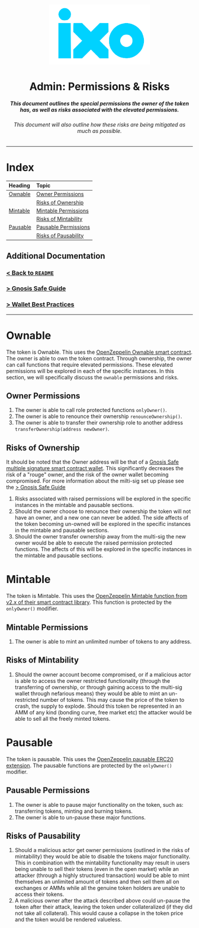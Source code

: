 <div align="center">
    <img src="./logo.png"/>
    <h1>Admin: Permissions & Risks</h1>
    <h5>
        This document outlines the special permissions the owner of the token has, as well as risks associated with the elevated permissions.
    </h5>
    <h6>
        This document will also outline how these risks are being mitigated as much as possible.
    </h6>
</div>

---
# Index 

| Heading | Topic | 
|:--------|:------|
| [Ownable](#ownable) | [Owner Permissions](#owner-permissions)
| | [Risks of Ownership](#risks-of-ownership) 
| [Mintable](#mintable) | [Mintable Permissions](#mintable-permissions) 
|  | [Risks of Mintability](#risks-of-mintability) |
| [Pausable](#pausable) | [Pausable Permissions](#pausable-permissions) 
|  | [Risks of Pausability](#risks-of-pausability) |

## Additional Documentation

### [< Back to `README`](../README.md)
### [> Gnosis Safe Guide](./gnosis_safe_guide.md)
### [> Wallet Best Practices](./wallet_best_practices.md)

---

# Ownable
The token is Ownable. This uses the [OpenZeppelin Ownable smart contract](https://docs.openzeppelin.com/contracts/3.x/api/access#Ownable). The owner is able to own the token contract. Through ownership, the owner can call functions that require elevated permissions. These elevated permissions will be explored in each of the specific instances. In this section, we will specifically discuss the `ownable` permissions and risks. 

## Owner Permissions 
1. The owner is able to call role protected functions `onlyOwner()`.
2. The owner is able to renounce their ownership `renounceOwnership()`.
3. The owner is able to transfer their ownership role to another address `transferOwnership(address newOwner)`.

## Risks of Ownership
It should be noted that the Owner address will be that of a [Gnosis Safe multiple signature smart contract wallet](https://docs.gnosis.io/safe/docs/contracts_intro/). This significantly decreases the risk of a "rouge" owner, and the risk of the owner wallet becoming compromised. For more information about the milti-sig set up please see the [> Gnosis Safe Guide](./gnosis_safe_guide.md)

1. Risks associated with raised permissions will be explored in the specific instances in the mintable and pausable sections. 
2. Should the owner choose to renounce their ownership the token will not have an owner, and a new one can never be added. The side affects of the token becoming un-owned will be explored in the specific instances in the mintable and pausable sections. 
3. Should the owner transfer ownership away from the multi-sig the new owner would be able to execute the raised permission protected functions. The affects of this will be explored in the specific instances in the mintable and pausable sections.  

# Mintable
The token is Mintable. This uses the [OpenZeppelin Mintable function from v2.x of their smart contract library](https://docs.openzeppelin.com/contracts/2.x/api/token/erc20#ERC20Mintable). This function is protected by the `onlyOwner()` modifier. 

## Mintable Permissions 
1. The owner is able to mint an unlimited number of tokens to any address. 

## Risks of Mintability
1. Should the owner account become compromised, or if a malicious actor is able to access the owner restricted functionality (through the transferring of ownership, or through gaining access to the multi-sig wallet through nefarious means) they would be able to mint an un-restricted number of tokens. This may cause the price of the token to crash, the supply to explode. Should this token be represented in an AMM of any kind (bonding curve, free market etc) the attacker would be able to sell all the freely minted tokens. 

# Pausable
The token is pausable. This uses the [OpenZeppelin pausable ERC20 extension](https://docs.openzeppelin.com/contracts/3.x/api/token/erc20#ERC20Pausable). The pausable functions are protected by the `onlyOwner()` modifier.  

## Pausable Permissions 
1. The owner is able to pause major functionality on the token, such as: transferring tokens, minting and burning tokens.
2. The owner is able to un-pause these major functions.

## Risks of Pausability
1. Should a malicious actor get owner permissions (outlined in the risks of mintability) they would be able to disable the tokens major functionality. This in combination with the mintability functionality may result in users being unable to sell their tokens (even in the open market) while an attacker (through a highly structured transaction) would be able to mint themselves an unlimited amount of tokens and then sell them all on exchanges or AMMs while all the genuine token holders are unable to access their tokens. 
2. A malicious owner after the attack described above could un-pause the token after their attack, leaving the token under collateralized (if they did not take all collateral). This would cause a collapse in the token price and the token would be rendered valueless. 
